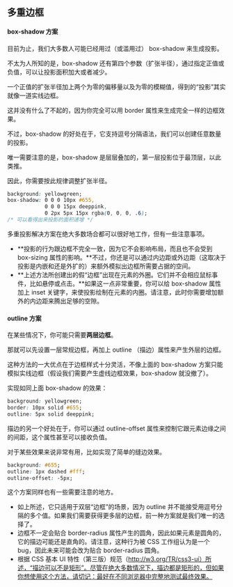## 多重边框

#### box-shadow 方案

目前为止，我们大多数人可能已经用过（或滥用过） box-shadow 来生成投影。

不太为人所知的是，box-shadow 还有第四个参数（扩张半径），通过指定正值或负值，可以让投影面积加大或者减少。

一个正值的扩张半径加上两个为零的偏移量以及为零的模糊值，得到的“投影”其实就像一道实线边框。

这并没有什么了不起的，因为你完全可以用 border 属性来生成完全一样的边框效果。

不过，box-shadow 的好处在于，它支持逗号分隔语法，我们可以创建任意数量的投影。

唯一需要注意的是，box-shadow 是层层叠加的，第一层投影位于最顶层，以此类推。

因此，你需要按此规律调整扩张半径。

```css
background: yellowgreen;
box-shadow: 0 0 0 10px #655,
            0 0 0 15px deeppink,
            0 2px 5px 15px rgba(0, 0, 0, .6);
/* 可以看得出来投影的面积递增 */
```



多重投影解决方案在绝大多数场合都可以很好地工作，但有一些注意事项。

- **投影的行为跟边框不完全一致，因为它不会影响布局，而且也不会受到 box-sizing 属性的影响。**不过，你还是可以通过内边距或外边距（这取决于投影是内嵌和还是外扩的）来额外模拟出边框所需要占据的空间。
- **上述方法所创建出的假“边框”出现在元素的外圈。它们并不会相应鼠标事件，比如悬停或点击。**如果这一点非常重要，你可以给 box-shadow 属性加上 inset 关键字，来使投影绘制在元素的内圈。请注意，此时你需要增加额外的内边距来腾出足够的空隙。



#### outline 方案

在某些情况下，你可能只需要**两层边框**。

那就可以先设置一层常规边框，再加上 outline （描边）属性来产生外层的边框。

这种方法的一大优点在于边框样式十分灵活，不像上面的 box-shadow 方案只能模拟实线边框（假设我们需要产生虚线边框效果，box-shadow 就没撤了）。

实现如同上面 box-shadow 的效果：

```css
background: yellowgreen;
border: 10px solid #655;
outline: 5px solid deeppink;
```

描边的另一个好处在于，你可以通过 outline-offset 属性来控制它跟元素边缘之间的间距，这个属性甚至可以接收负值。

对于某些效果来说非常有用，比如实现了简单的缝边效果。

```css
background: #655;
outline: 1px dashed #fff;
outline-offset: -5px;
```

这个方案同样也有一些需要注意的地方。

- 如上所述，它只适用于双层“边框”的场景，因为 outline 并不能接受用逗号分隔的多个值。如果我们需要获得更多层的边框，前一种方案就是我们唯一的选择了。
- 边框不一定会贴合 border-radius 属性产生的圆角，因此如果元素是圆角的，它的描边可能还是直角的。请注意，这种行为被 CSS 工作组认为是一个 bug，因此未来可能会改为贴合 border-radius 圆角。
- 根据 CSS 基本 UI 特性（第三版）规范（http://w3.org/TR/css3-ui）所述，“描边可以不是矩形”。尽管在绝大多数情况下，描边都是矩形的，但如果你想使用这个方法，请切记：最好在不同浏览器中完整地测试最终效果。